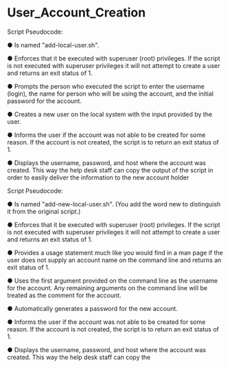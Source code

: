 # User_Account_Creation

Script Pseudocode:

● Is named "add-local-user.sh".
  
● Enforces that it be executed with superuser (root) privileges. If the script is not executed with
superuser privileges it will not attempt to create a user and returns an exit status of 1.

● Prompts the person who executed the script to enter the username (login), the name for
person who will be using the account, and the initial password for the account.

● Creates a new user on the local system with the input provided by the user.
  
● Informs the user if the account was not able to be created for some reason. If the account is
not created, the script is to return an exit status of 1.

● Displays the username, password, and host where the account was created. This way the
help desk staff can copy the output of the script in order to easily deliver the information to
the new account holder



Script Pseudocode:

● Is named "add-new-local-user.sh". (You add the word new to distinguish it from the
original script.)

● Enforces that it be executed with superuser (root) privileges. If the script is not executed with
superuser privileges it will not attempt to create a user and returns an exit status of 1.

● Provides a usage statement much like you would find in a man page if the user does not
supply an account name on the command line and returns an exit status of 1.

● Uses the first argument provided on the command line as the username for the account. Any
remaining arguments on the command line will be treated as the comment for the account.

● Automatically generates a password for the new account.

● Informs the user if the account was not able to be created for some reason. If the account is
not created, the script is to return an exit status of 1.

● Displays the username, password, and host where the account was created. This way the
help desk staff can copy the
